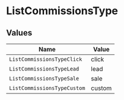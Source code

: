 # ListCommissionsType


## Values

| Name                        | Value                       |
| --------------------------- | --------------------------- |
| `ListCommissionsTypeClick`  | click                       |
| `ListCommissionsTypeLead`   | lead                        |
| `ListCommissionsTypeSale`   | sale                        |
| `ListCommissionsTypeCustom` | custom                      |